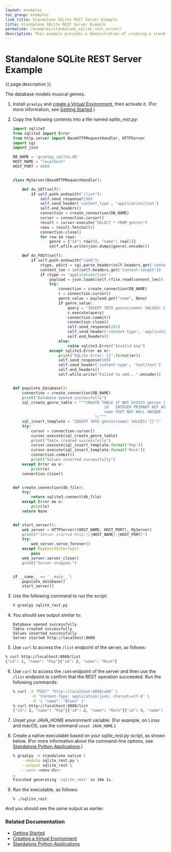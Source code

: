 ```yaml
---
layout: examples
toc_group: examples
link_title: Standalone SQLite REST Server Example
title: Standalone SQLite REST Server Example
permalink: /examples/standalone_sqlite_rest_server/
description: This example provides a demonstration of creating a standalone web server to provide a minimal REST interface to a SQLite database, using the Python `http.server` and sqlite modules, and GraalVM Native Image.
---
```


# Standalone SQLite REST Server Example

{{ page.description }}

The database models musical genres.

1. Install `graalpy` and [create a Virtual Environment](/guides/creating_a_virtual_environment/), then activate it. 
(For more information, see [Getting Started](/getting_started/).)

2. Copy the following contents into a file named _sqlite_rest.py_:

    ```python
    import sqlite3
    from sqlite3 import Error
    from http.server import BaseHTTPRequestHandler, HTTPServer
    import cgi
    import json
    
    DB_NAME = 'graalpy_sqlite.db'
    HOST_NAME = "localhost"
    HOST_PORT = 8080
    
    
    class MyServer(BaseHTTPRequestHandler):
    
        def do_GET(self):
            if self.path.endswith("/list"):
                self.send_response(200)
                self.send_header('content_type', 'application/json')
                self.end_headers()
                connection = create_connection(DB_NAME)
                cursor = connection.cursor()
                result = cursor.execute("SELECT * FROM genres")
                rows = result.fetchall()
                connection.close()
                for row in rows:
                    genre = {"id": row[0], "name": row[1]}
                    self.wfile.write(json.dumps(genre).encode())
    
        def do_POST(self):
            if self.path.endswith("/add"):
                ctype, pdict = cgi.parse_header(self.headers.get('content-type'))
                content_len = int(self.headers.get('Content-length'))
                if ctype == 'application/json':
                    payload = json.loads(self.rfile.read(content_len))
                    try:
                        connection = create_connection(DB_NAME)
                        c = connection.cursor()
                        genre_value = payload.get("name", None)
                        if genre_value:
                            query = "INSERT INTO genres(name) VALUES('{genre_value}')".format(genre_value=genre_value)
                            c.execute(query)
                            connection.commit()
                            connection.close()
                            self.send_response(201)
                            self.send_header('content-type', 'application/json')
                            self.end_headers()
                        else:
                            raise sqlite3.Error("Invalid key")
                    except sqlite3.Error as er:
                        print("SQLite Error: {}".format(er))
                        self.send_response(500)
                        self.send_header('content-type', 'text/text')
                        self.end_headers()
                        self.wfile.write("Failed to add...".encode())
    
    
    def populate_database():
        connection = create_connection(DB_NAME)
        print("Database opened successfully")
        sql_create_genre_table = """CREATE TABLE IF NOT EXISTS genres (
                                            id   INTEGER PRIMARY KEY AUTOINCREMENT,
                                            name TEXT NOT NULL UNIQUE
                                        );"""
        sql_insert_template = "INSERT INTO genres(name) VALUES('{}')"
        try:
            cursor = connection.cursor()
            cursor.execute(sql_create_genre_table)
            print("Table created successfully")
            cursor.execute(sql_insert_template.format('Pop'))
            cursor.execute(sql_insert_template.format('Rock'))
            connection.commit()
            print("Values inserted successfully")
        except Error as e:
            print(e)
        connection.close()
    
    
    def create_connection(db_file):
        try:
            return sqlite3.connect(db_file)
        except Error as e:
            print(e)
        return None
    
    
    def start_server():
        web_server = HTTPServer((HOST_NAME, HOST_PORT), MyServer)
        print(f"Server started http://{HOST_NAME}:{HOST_PORT}")
        try:
            web_server.serve_forever()
        except KeyboardInterrupt:
            pass
        web_server.server_close()
        print("Server stopped.")
    
    
    if __name__ == "__main__":
        populate_database()
        start_server()
    ```

3. Use the following command to run the script:
    ```bash
    % graalpy sqlite_rest.py
    ```

4. You should see output similar to:
    ```
    Database opened successfully
    Table created successfully
    Values inserted successfully
    Server started http://localhost:8080
    ```

5. Use `curl` to access the `/list` endpoint of the server, as follows:
```bash
% curl http://localhost:8080/list
{"id": 1, "name": "Pop"}{"id": 2, "name": "Rock"}
```

6. Use `curl` to access the `/add` endpoint of the server and then use the `/list` endpoint to confirm that the REST operation succeeded.
Run the following commands:

    ```bash
    % curl -X "POST" "http://localhost:8080/add" \
            -H 'Content-Type: application/json; charset=utf-8' \
            -d '{ "name": "Blues" }'
    % curl http://localhost:8080/list
    {"id": 1, "name": "Pop"}{"id": 2, "name": "Rock"}{"id": 3, "name": "Blues"}
    ```

7. Unset your JAVA_HOME environment variable. 
(For example, on Linux and macOS, use the command `unset JAVA_HOME`.)

8. Create a native executable based on your _sqlite_rest.py_ script, as shown below.
(For more information about the command-line options, see [Standalone Python Applications](/reference/standalone-applications/).)

    ```bash
    % graalpy -m standalone native \
        --module sqlite_rest.py \
        --output sqlite_rest \
        --venv <venv-dir>
    …
    Finished generating 'sqlite_rest' in 34m 1s.
    ```

9. Run the executable, as follows:
    ```bash
    % ./sqlite_rest
    ```
And you should see the same output as earlier.

### Related Documentation
* [Getting Started](/getting_started/)
* [Creating a Virtual Environment](/guides/creating_a_virtual_environment/)
* [Standalone Python Applications](/reference/standalone-applications/)